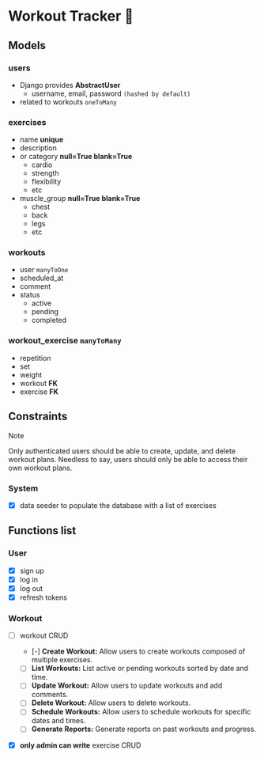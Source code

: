 # Workout Tracker 💪

## Models
### users
 - Django provides **AbstractUser**
    - username, email, password `(hashed by default)`
 - related to workouts `oneToMany`

### exercises
 - name **unique**
 - description
 - or category **null=True blank=True**
    - cardio
    - strength
    - flexibility
    - etc
 - muscle_group **null=True blank=True**
    - chest
    - back
    - legs
    - etc

### workouts
 - user `manyToOne`
 - scheduled_at
 - comment
 - status
    - active
    - pending
    - completed

### workout_exercise `manyToMany`
 - repetition
 - set
 - weight
 - workout **FK**
 - exercise **FK**

## Constraints
> [!NOTE]
> Only authenticated users should be able to create, update, and delete workout plans.
> Needless to say, users should only be able to access their own workout plans.

### System
 - [x] data seeder to populate the database with a list of exercises

## Functions list
### User
 - [x] sign up
 - [x] log in
 - [x] log out
 - [x] refresh tokens

### Workout
 - [ ] workout CRUD
    - [-]  **Create Workout:** Allow users to create workouts composed of multiple exercises.
    - [ ] **List Workouts:** List active or pending workouts sorted by date and time.
    - [ ] **Update Workout:** Allow users to update workouts and add comments.
    - [ ] **Delete Workout:** Allow users to delete workouts.
    - [ ] **Schedule Workouts:** Allow users to schedule workouts for specific dates and times.
    - [ ] **Generate Reports:** Generate reports on past workouts and progress.
 - [x] **only admin can write** exercise CRUD 

